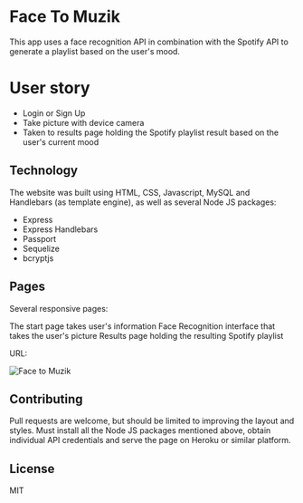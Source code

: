 # Face To Muzik
This app uses a face recognition API in combination with the Spotify API to generate a playlist based on the user's mood. 

# User story

- Login or Sign Up 
- Take picture with device camera 
- Taken to results page holding the Spotify playlist result based on the user's current mood

## Technology

The website was built using HTML, CSS, Javascript, MySQL and Handlebars (as template engine), as well as several Node JS packages: 

- Express
- Express Handlebars
- Passport 
- Sequelize 
- bcryptjs

## Pages

Several responsive pages:

The start page takes user's information
Face Recognition interface that takes the user's picture
Results page holding the resulting Spotify playlist

URL: 

![Face to Muzik](FILENAME                                     )

## Contributing

Pull requests are welcome, but should be limited to improving the layout and styles. Must install all the Node JS packages mentioned above, obtain individual API credentials and serve the page on Heroku or similar platform. 

## License

MIT
